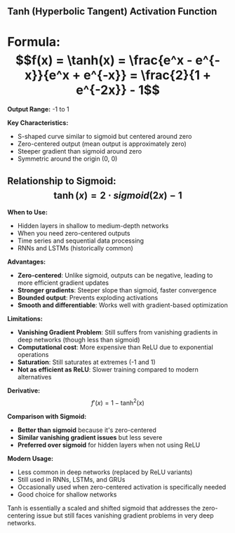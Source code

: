 ## Tanh (Hyperbolic Tangent) Activation Function

# **Formula:** $$f(x) = \tanh(x) = \frac{e^x - e^{-x}}{e^x + e^{-x}} = \frac{2}{1 + e^{-2x}} - 1$$

**Output Range:** -1 to 1

**Key Characteristics:**

- S-shaped curve similar to sigmoid but centered around zero
- Zero-centered output (mean output is approximately zero)
- Steeper gradient than sigmoid around zero
- Symmetric around the origin (0, 0)

## **Relationship to Sigmoid:** $$\tanh(x) = 2 \cdot sigmoid(2x) - 1$$

**When to Use:**

- Hidden layers in shallow to medium-depth networks
- When you need zero-centered outputs
- Time series and sequential data processing
- RNNs and LSTMs (historically common)

**Advantages:**

- **Zero-centered**: Unlike sigmoid, outputs can be negative, leading to more efficient gradient updates
- **Stronger gradients**: Steeper slope than sigmoid, faster convergence
- **Bounded output**: Prevents exploding activations
- **Smooth and differentiable**: Works well with gradient-based optimization

**Limitations:**

- **Vanishing Gradient Problem**: Still suffers from vanishing gradients in deep networks (though less than sigmoid)
- **Computational cost**: More expensive than ReLU due to exponential operations
- **Saturation**: Still saturates at extremes (-1 and 1)
- **Not as efficient as ReLU**: Slower training compared to modern alternatives

**Derivative:** $$f'(x) = 1 - \tanh^2(x)$$

**Comparison with Sigmoid:**

- **Better than sigmoid** because it's zero-centered
- **Similar vanishing gradient issues** but less severe
- **Preferred over sigmoid** for hidden layers when not using ReLU

**Modern Usage:**

- Less common in deep networks (replaced by ReLU variants)
- Still used in RNNs, LSTMs, and GRUs
- Occasionally used when zero-centered activation is specifically needed
- Good choice for shallow networks

Tanh is essentially a scaled and shifted sigmoid that addresses the zero-centering issue but still faces vanishing gradient problems in very deep networks.